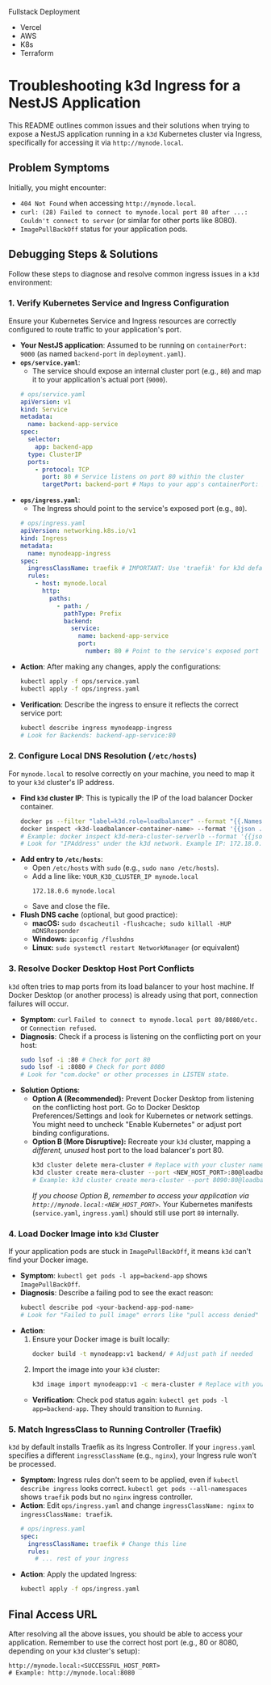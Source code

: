 Fullstack Deployment 

- Vercel
- AWS
- K8s
- Terraform

# Troubleshooting k3d Ingress for a NestJS Application

This README outlines common issues and their solutions when trying to expose a NestJS application running in a `k3d` Kubernetes cluster via Ingress, specifically for accessing it via `http://mynode.local`.

## Problem Symptoms

Initially, you might encounter:
*   `404 Not Found` when accessing `http://mynode.local`.
*   `curl: (28) Failed to connect to mynode.local port 80 after ...: Couldn't connect to server` (or similar for other ports like 8080).
*   `ImagePullBackOff` status for your application pods.

## Debugging Steps & Solutions

Follow these steps to diagnose and resolve common ingress issues in a `k3d` environment:

### 1. Verify Kubernetes Service and Ingress Configuration

Ensure your Kubernetes Service and Ingress resources are correctly configured to route traffic to your application's port.

*   **Your NestJS application**: Assumed to be running on `containerPort: 9000` (as named `backend-port` in `deployment.yaml`).
*   **`ops/service.yaml`**:
    *   The service should expose an internal cluster port (e.g., `80`) and map it to your application's actual port (`9000`).
    ```yaml
    # ops/service.yaml
    apiVersion: v1
    kind: Service
    metadata:
      name: backend-app-service
    spec:
      selector:
        app: backend-app
      type: ClusterIP
      ports:
        - protocol: TCP
          port: 80 # Service listens on port 80 within the cluster
          targetPort: backend-port # Maps to your app's containerPort: 9000
    ```
*   **`ops/ingress.yaml`**:
    *   The Ingress should point to the service's exposed port (e.g., `80`).
    ```yaml
    # ops/ingress.yaml
    apiVersion: networking.k8s.io/v1
    kind: Ingress
    metadata:
      name: mynodeapp-ingress
    spec:
      ingressClassName: traefik # IMPORTANT: Use 'traefik' for k3d default
      rules:
        - host: mynode.local
          http:
            paths:
              - path: /
                pathType: Prefix
                backend:
                  service:
                    name: backend-app-service
                    port:
                      number: 80 # Point to the service's exposed port
    ```
*   **Action**: After making any changes, apply the configurations:
    ```bash
    kubectl apply -f ops/service.yaml
    kubectl apply -f ops/ingress.yaml
    ```
*   **Verification**: Describe the ingress to ensure it reflects the correct service port:
    ```bash
    kubectl describe ingress mynodeapp-ingress
    # Look for Backends: backend-app-service:80
    ```

### 2. Configure Local DNS Resolution (`/etc/hosts`)

For `mynode.local` to resolve correctly on your machine, you need to map it to your `k3d` cluster's IP address.

*   **Find `k3d` cluster IP**: This is typically the IP of the load balancer Docker container.
    ```bash
    docker ps --filter "label=k3d.role=loadbalancer" --format "{{.Names}}" # Get container name
    docker inspect <k3d-loadbalancer-container-name> --format '{{json .NetworkSettings.Networks}}' # Find the IP in "k3d-your-cluster-name" network
    # Example: docker inspect k3d-mera-cluster-serverlb --format '{{json .NetworkSettings.Networks}}'
    # Look for "IPAddress" under the k3d network. Example IP: 172.18.0.6
    ```
*   **Add entry to `/etc/hosts`**:
    *   Open `/etc/hosts` with `sudo` (e.g., `sudo nano /etc/hosts`).
    *   Add a line like: `YOUR_K3D_CLUSTER_IP mynode.local`
        ```
        172.18.0.6 mynode.local
        ```
    *   Save and close the file.
*   **Flush DNS cache** (optional, but good practice):
    *   **macOS:** `sudo dscacheutil -flushcache; sudo killall -HUP mDNSResponder`
    *   **Windows:** `ipconfig /flushdns`
    *   **Linux:** `sudo systemctl restart NetworkManager` (or equivalent)

### 3. Resolve Docker Desktop Host Port Conflicts

`k3d` often tries to map ports from its load balancer to your host machine. If Docker Desktop (or another process) is already using that port, connection failures will occur.

*   **Symptom**: `curl` `Failed to connect to mynode.local port 80/8080/etc.` or `Connection refused`.
*   **Diagnosis**: Check if a process is listening on the conflicting port on your host:
    ```bash
    sudo lsof -i :80 # Check for port 80
    sudo lsof -i :8080 # Check for port 8080
    # Look for "com.docke" or other processes in LISTEN state.
    ```
*   **Solution Options**:
    *   **Option A (Recommended):** Prevent Docker Desktop from listening on the conflicting host port. Go to Docker Desktop Preferences/Settings and look for Kubernetes or network settings. You might need to uncheck "Enable Kubernetes" or adjust port binding configurations.
    *   **Option B (More Disruptive):** Recreate your `k3d` cluster, mapping a *different, unused* host port to the load balancer's port 80.
        ```bash
        k3d cluster delete mera-cluster # Replace with your cluster name
        k3d cluster create mera-cluster --port <NEW_HOST_PORT>:80@loadbalancer
        # Example: k3d cluster create mera-cluster --port 8090:80@loadbalancer
        ```
        *If you choose Option B, remember to access your application via `http://mynode.local:<NEW_HOST_PORT>`.* Your Kubernetes manifests (`service.yaml`, `ingress.yaml`) should still use port `80` internally.

### 4. Load Docker Image into `k3d` Cluster

If your application pods are stuck in `ImagePullBackOff`, it means `k3d` can't find your Docker image.

*   **Symptom**: `kubectl get pods -l app=backend-app` shows `ImagePullBackOff`.
*   **Diagnosis**: Describe a failing pod to see the exact reason:
    ```bash
    kubectl describe pod <your-backend-app-pod-name>
    # Look for "Failed to pull image" errors like "pull access denied" or "repository does not exist".
    ```
*   **Action**:
    1.  Ensure your Docker image is built locally:
        ```bash
        docker build -t mynodeapp:v1 backend/ # Adjust path if needed
        ```
    2.  Import the image into your `k3d` cluster:
        ```bash
        k3d image import mynodeapp:v1 -c mera-cluster # Replace with your cluster name
        ```
    *   **Verification**: Check pod status again: `kubectl get pods -l app=backend-app`. They should transition to `Running`.

### 5. Match IngressClass to Running Controller (Traefik)

`k3d` by default installs Traefik as its Ingress Controller. If your `ingress.yaml` specifies a different `ingressClassName` (e.g., `nginx`), your Ingress rule won't be processed.

*   **Symptom**: Ingress rules don't seem to be applied, even if `kubectl describe ingress` looks correct. `kubectl get pods --all-namespaces` shows `traefik` pods but no `nginx` ingress controller.
*   **Action**: Edit `ops/ingress.yaml` and change `ingressClassName: nginx` to `ingressClassName: traefik`.
    ```yaml
    # ops/ingress.yaml
    spec:
      ingressClassName: traefik # Change this line
      rules:
        # ... rest of your ingress
    ```
*   **Action**: Apply the updated Ingress:
    ```bash
    kubectl apply -f ops/ingress.yaml
    ```

## Final Access URL

After resolving all the above issues, you should be able to access your application. Remember to use the correct host port (e.g., 80 or 8080, depending on your `k3d` cluster's setup):

```
http://mynode.local:<SUCCESSFUL_HOST_PORT>
# Example: http://mynode.local:8080
```
